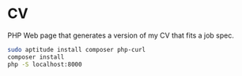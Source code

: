 # CV

PHP Web page that generates a version of my CV that fits a job spec.

```bash
sudo aptitude install composer php-curl
composer install
php -S localhost:8000
```
